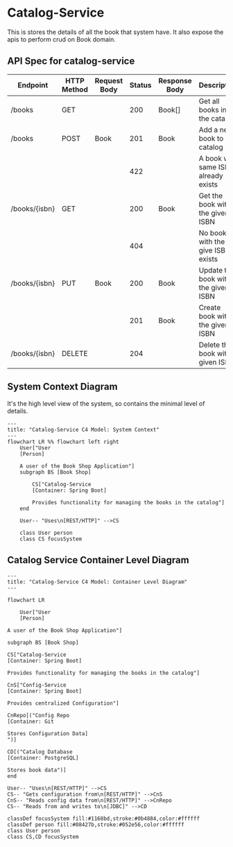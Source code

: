 # Catalog-Service

This is stores the details of all the book that system have. It also expose the apis to perform crud on Book domain.

## API Spec for catalog-service

| Endpoint      | HTTP Method | Request Body | Status | Response Body | Description                          |
|---------------|-------------|--------------|--------|---------------|--------------------------------------|
| /books        | GET         |              | 200    | Book[]        | Get all books in the catalog         |
| /books        | POST        | Book         | 201    | Book          | Add a new book to catalog            |
|               |             |              | 422    |               | A book with same ISBN already exists |
| /books/{isbn} | GET         |              | 200    | Book          | Get the book with the given ISBN     |
|               |             |              | 404    |               | No book with the give ISBN exists    |
| /books/{isbn} | PUT         | Book         | 200    | Book          | Update the book with the given ISBN  |
|               |             |              | 201    | Book          | Create book with the given ISBN      |
| /books/{isbn} | DELETE      |              | 204    |               | Delete the book with given ISBN      |

## System Context Diagram
It's the high level view of the system, so contains the minimal level of details.

```mermaid
---
title: "Catalog-Service C4 Model: System Context"
---
flowchart LR %% flowchart left right
    User["User
    [Person]
    
    A user of the Book Shop Application"]
    subgraph BS [Book Shop]
        
        CS["Catalog-Service
        [Container: Spring Boot]
        
        Provides functionality for managing the books in the catalog"]
    end
    
    User-- "Uses\n[REST/HTTP]" -->CS

    class User person
    class CS focusSystem
```

## Catalog Service Container Level Diagram

```mermaid
---
title: "Catalog-Service C4 Model: Container Level Diagram" 
---

flowchart LR

    User["User
    [Person]

A user of the Book Shop Application"]

subgraph BS [Book Shop]

CS["Catalog-Service
[Container: Spring Boot]

Provides functionality for managing the books in the catalog"]

CnS["Config-Service
[Container: Spring Boot]

Provides centralized Configuration"] 

CnRepo[("Config Repo
[Container: Git

Stores Configuration Data]
")]

CD[("Catalog Database
[Container: PostgreSQL]

Stores book data")]
end

User-- "Uses\n[REST/HTTP]" -->CS
CS-- "Gets configuration from\n[REST/HTTP]" -->CnS
CnS-- "Reads config data from\n[REST/HTTP]" -->CnRepo
CS-- "Reads from and writes to\n[JDBC]" -->CD

classDef focusSystem fill:#1168bd,stroke:#0b4884,color:#ffffff
classDef person fill:#08427b,stroke:#052e56,color:#ffffff
class User person
class CS,CD focusSystem


```